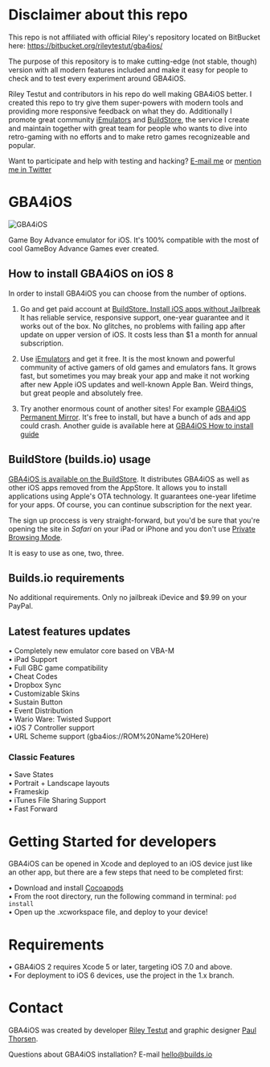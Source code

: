 Disclaimer about this repo
==========================

This repo is not affiliated with official Riley's repository located on BitBucket here: https://bitbucket.org/rileytestut/gba4ios/

The purpose of this repository is to make cutting-edge (not stable, though) version with all modern features included and make it easy for people to check and to test every experiment around GBA4iOS.

Riley Testut and contributors in his repo do well making GBA4iOS better. I created this repo to try give them super-powers with modern tools and providing more responsive feedback on what they do. Additionally I promote great community [iEmulators](http://iemulators.com) and [BuildStore](http://builds.io), the service I create and maintain together with great team for people who wants to dive into retro-gaming with no efforts and to make retro games recognizeable and popular.

Want to participate and help with testing and hacking? [E-mail me](ya.na.pochte@gmail.com) or [mention me in Twitter](https://twitter.com/v_ignatyev)


GBA4iOS
===========

![GBA4iOS](http://gba4iosapp.com/images/download/gba4ios2_devices.png)

Game Boy Advance emulator for iOS. It's 100% compatible with the most of cool GameBoy Advance Games ever created.

## How to install GBA4iOS on iOS 8 ##

In order to install GBA4iOS you can choose from the number of options.

1. Go and get paid account at [BuildStore. Install iOS apps without Jailbreak](http://builds.io) It has reliable service, responsive support, one-year guarantee and it works out of the box. No glitches, no problems with failing app after update on upper version of iOS. It costs less than $1 a month for annual subscription.

2. Use [iEmulators](http://iemulators.com) and get it free. It is the most known and powerful community of active gamers of old games and emulators fans. It grows fast, but sometimes you may break your app and make it not working after new Apple iOS updates and well-known Apple Ban. Weird things, but great people and absolutely free.

3. Try another enormous count of another sites! For example [GBA4iOS Permanent Mirror](http://www.gba4ios.info/). It's free to install, but have a bunch of ads and app could crash. Another guide is available here at [GBA4iOS How to install guide](http://gba4ios.me/)

## BuildStore (builds.io) usage ##

[GBA4iOS is available on the BuildStore](http://builds.io). It distributes GBA4iOS as well as other iOS apps removed from the AppStore. It allows you to install applications using Apple's OTA technology.  It guarantees one-year lifetime for your apps. Of course, you can continue subscription for the next year. 

The sign up proccess is very straight-forward, but you'd be sure that you're opening the site in *Safari* on your iPad or iPhone and you don't use [Private Browsing Mode](http://builds.io/pages/private-browsing/).

It is easy to use as one, two, three.

## Builds.io requirements ##

No additional requirements. Only no jailbreak iDevice and $9.99 on your PayPal.

## Latest features updates ##

• Completely new emulator core based on VBA-M  
• iPad Support  
• Full GBC game compatibility  
• Cheat Codes  
• Dropbox Sync  
• Customizable Skins  
• Sustain Button  
• Event Distribution  
• Wario Ware: Twisted Support  
• iOS 7 Controller support  
• URL Scheme support (gba4ios://ROM%20Name%20Here)  

### Classic Features ###

• Save States  
• Portrait + Landscape layouts  
• Frameskip  
• iTunes File Sharing Support  
• Fast Forward  

Getting Started for developers
=============

GBA4iOS can be opened in Xcode and deployed to an iOS device just like an other app, but there are a few steps that need to be completed first:

• Download and install [Cocoapods](http://cocoapods.org/)  
• From the root directory, run the following command in terminal:
`pod install`  
• Open up the .xcworkspace file, and deploy to your device!

Requirements
=============

• GBA4iOS 2 requires Xcode 5 or later, targeting iOS 7.0 and above.  
• For deployment to iOS 6 devices, use the project in the 1.x branch.


Contact
========

GBA4iOS was created by developer [Riley Testut](http://twitter.com/rileytestut) and graphic designer [Paul Thorsen](http://twitter.com/pau1thor).

Questions about GBA4iOS installation? 
E-mail hello@builds.io
